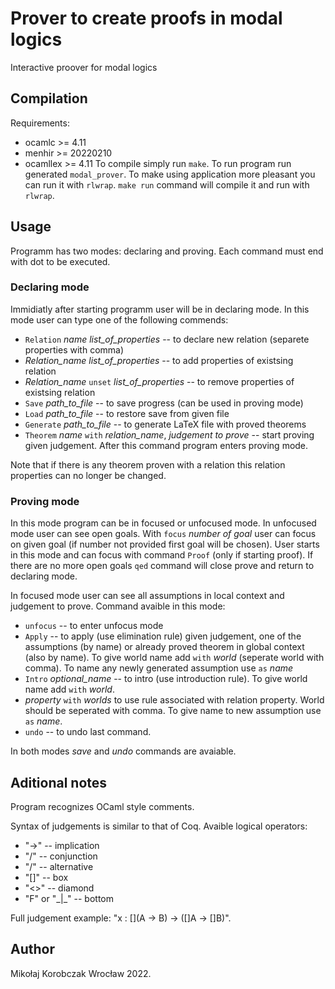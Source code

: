 # Prover to create proofs in modal logics
Interactive proover for modal logics

## Compilation
Requirements: 
* ocamlc >= 4.11
* menhir >= 20220210
* ocamllex >= 4.11
To compile simply run `make`. To run program run generated `modal_prover`. To make using application more pleasant you can run it with `rlwrap`. `make run` command will compile it and run with `rlwrap`.

## Usage
Programm has two modes: declaring and proving. Each command must end with dot to be executed.
### Declaring mode
Immidiatly after starting programm user will be in declaring mode. In this mode user can type one of the following commends:
* `Relation` *name* *list_of_properties* -- to declare new relation (separete properties with comma)
* *Relation_name* *list_of_properties* -- to add properties of existsing relation
* *Relation_name* `unset` *list_of_properties* -- to remove properties of existsing relation
* `Save` *path_to_file* -- to save progress (can be used in proving mode)
* `Load` *path_to_file* -- to restore save from given file
* `Generate` *path_to_file* -- to generate LaTeX file with proved theorems
* `Theorem` *name* `with` *relation_name*, *judgement to prove* -- start proving given judgement. After this command program enters proving mode.

Note that if there is any theorem proven with a relation this relation properties can no longer be changed.

### Proving mode
In this mode program can be in focused or unfocused mode. In unfocused mode user can see open goals. With `focus` *number of goal* user can focus on given goal (if number not provided first goal will be chosen). User starts in this mode and can focus with command `Proof` (only if starting proof). If there are no more open goals `qed` command will close prove and return to declaring mode. 

In focused mode user can see all assumptions in local context and judgement to prove. Command avaible in this mode:
* `unfocus` -- to enter unfocus mode
* `Apply` -- to apply (use elimination rule) given judgement, one of the assumptions (by name) or already proved theorem in global context (also by name). To give world name add `with` *world* (seperate world with comma). To name any newly generated assumption use `as` *name*
* `Intro` *optional_name* -- to intro (use introduction rule). To give world name add `with` *world*.
* *property* `with` *worlds* to use rule associated with relation property. World should be seperated with comma. To give name to new assumption use `as` *name*. 
* `undo` -- to undo last command.

In both modes *save* and *undo* commands are avaiable.

## Aditional notes
Program recognizes OCaml style comments.

Syntax of judgements is similar to that of Coq. Avaible logical operators:
* "->" -- implication
* "/\" -- conjunction
* "\/" -- alternative
* "[]" -- box
* "<>" -- diamond
* "F" or "\_|\_" -- bottom

Full judgement example: "x : [](A -> B) -> ([]A -> []B)".

## Author
Mikołaj Korobczak
Wrocław 2022.
